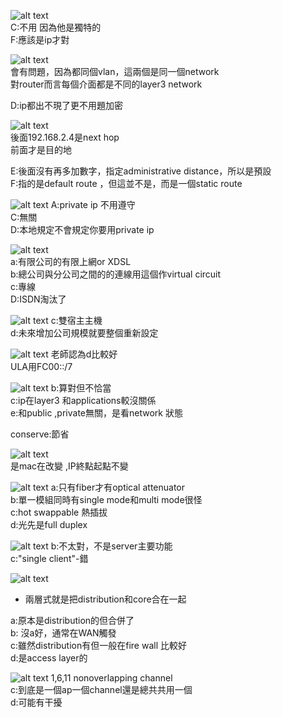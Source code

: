 ![alt text](image.png)  
C:不用 因為他是獨特的  
F:應該是ip才對  















![alt text](image-1.png)  
會有問題，因為都同個vlan，這兩個是同一個network  
對router而言每個介面都是不同的layer3 network  

D:ip都出不現了更不用題加密    





















![alt text](image-2.png)  
後面192.168.2.4是next hop    
前面才是目的地  

E:後面沒有再多加數字，指定administrative distance，所以是預設  
F:指的是default route ，但這並不是，而是一個static route     























![alt text](image-3.png)
A:private ip 不用遵守  
C:無關    
D:本地規定不會規定你要用private ip  
























![alt text](image-4.png)  
a:有限公司的有限上網or XDSL   
b:總公司與分公司之間的的連線用這個作virtual circuit  
c:專線  
D:ISDN淘汰了  
















![alt text](image-5.png)
c:雙宿主主機    
d:未來增加公司規模就要整個重新設定   


















![alt text](image-6.png)
老師認為d比較好  
ULA用FC00::/7   




























![alt text](image-7.png)
b:算對但不恰當  
c:ip在layer3 和applications較沒關係    
e:和public ,private無關，是看network 狀態  

conserve:節省  

















![alt text](image-8.png)  
是mac在改變 ,IP終點起點不變  




















![alt text](image-9.png)
a:只有fiber才有optical attenuator  
b:單一模組同時有single mode和multi mode很怪  
c:hot swappable 熱插拔  
d:光先是full duplex  
























![alt text](image-10.png)
b:不太對，不是server主要功能  
c:"single client"-錯  

















![alt text](image-11.png)  
+ 兩層式就是把distribution和core合在一起     

a:原本是distribution的但合併了  
b: 沒a好，通常在WAN觸發  
c:雖然distribution有但一般在fire wall 比較好   
d:是access layer的   
















![alt text](image-13.png)
1,6,11 nonoverlapping channel   
c:到底是一個ap一個channel還是總共共用一個  
d:可能有干擾  











































